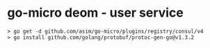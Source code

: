 
# go-micro deom - user service

```
> go get -d github.com/asim/go-micro/plugins/registry/consul/v4
> go install github.com/golang/protobuf/protoc-gen-go@v1.3.2
```

